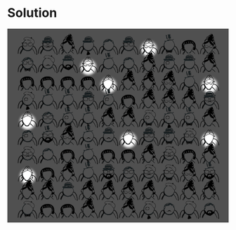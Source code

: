 # Solution
![alt text](https://github.com/Rosaverde/UoL_ITP1_Sleuth/blob/main/801-3/solution.jpg?raw=true)